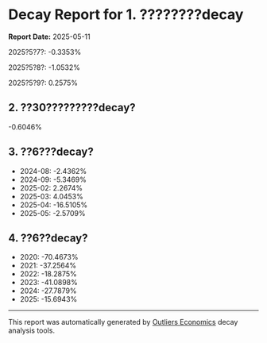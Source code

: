 # Decay Report for 1. ????????decay

**Report Date:** 2025-05-11

2025?5?7?: -0.3353%

2025?5?8?: -1.0532%

2025?5?9?: 0.2575%

## 2. ??30?????????decay?
-0.6046%

## 3. ??6???decay?

- 2024-08: -2.4362%
- 2024-09: -5.3469%
- 2025-02: 2.2674%
- 2025-03: 4.0453%
- 2025-04: -16.5105%
- 2025-05: -2.5709%

## 4. ??6??decay?

- 2020: -70.4673%
- 2021: -37.2564%
- 2022: -18.2875%
- 2023: -41.0898%
- 2024: -27.7879%
- 2025: -15.6943%
---

This report was automatically generated by [Outliers Economics](https://outliersecon.com) decay analysis tools.